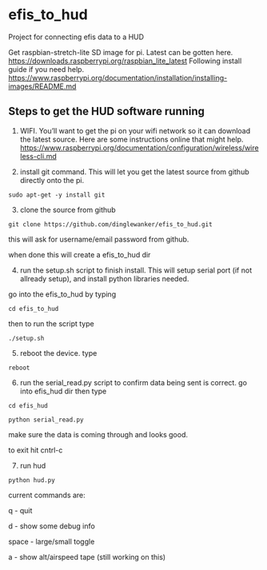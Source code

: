 # efis_to_hud
Project for connecting efis data to a HUD

Get raspbian-stretch-lite SD image for pi. Latest can be gotten here.
https://downloads.raspberrypi.org/raspbian_lite_latest
Following install guide if you need help.  https://www.raspberrypi.org/documentation/installation/installing-images/README.md


## Steps to get the HUD software running

1) WIFI. You’ll want to get the pi on your wifi network so it can download the latest source.  Here are some instructions online that might help.  https://www.raspberrypi.org/documentation/configuration/wireless/wireless-cli.md

2) install git command.   This will let you get the latest source from github directly onto the pi.

`sudo apt-get -y install git`

3) clone the source from github

`git clone https://github.com/dinglewanker/efis_to_hud.git`

this will ask for username/email password from github.

when done this will create a efis_to_hud dir

4) run the setup.sh script to finish install.  This will setup serial port (if not allready setup), and install python libraries needed.

go into the efis_to_hud by typing

`cd efis_to_hud`

then to run the script type

`./setup.sh`

5) reboot the device.  type

`reboot`

6) run the serial_read.py script to confirm data being sent is correct.
go into efis_hud dir then type

`cd efis_hud`

`python serial_read.py`

make sure the data is coming through and looks good.

to exit hit cntrl-c

7) run hud

`python hud.py`

current commands are:

q - quit

d - show some debug info

space - large/small toggle

a - show alt/airspeed tape (still working on this)

